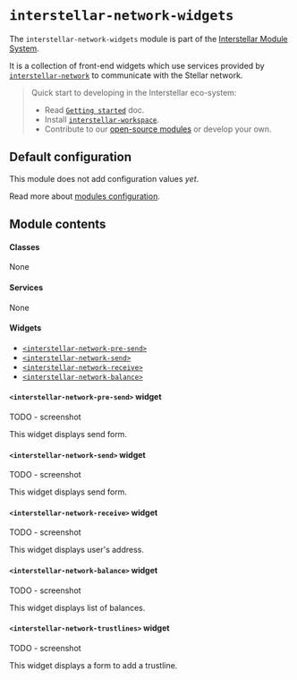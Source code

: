 `interstellar-network-widgets`
=============

The `interstellar-network-widgets` module is part of the [Interstellar Module System](https://github.com/stellar/interstellar).

It is a collection of front-end widgets which use services provided by [`interstellar-network`](https://github.com/stellar/interstellar-network) to communicate with the Stellar network. 

> Quick start to developing in the Interstellar eco-system:
>
> * Read [`Getting started`](https://github.com/stellar/interstellar/tree/master/docs) doc.
> * Install [`interstellar-workspace`](https://github.com/stellar/interstellar-workspace).
> * Contribute to our [open-source modules](https://github.com/stellar/interstellar/blob/master/docs/module-list.md) or develop your own.

## Default configuration

This module does not add configuration values _yet_.

Read more about [modules configuration](https://github.com/stellar/interstellar-core#interstellar-coreconfig-service).

## Module contents

#### Classes
None

#### Services
None

#### Widgets
* [`<interstellar-network-pre-send>`](#interstellar-network-pre-send-widget)
* [`<interstellar-network-send>`](#interstellar-network-send-widget)
* [`<interstellar-network-receive>`](#interstellar-network-receive-widget)
* [`<interstellar-network-balance>`](#interstellar-network-balance-widget)

#### `<interstellar-network-pre-send>` widget

TODO - screenshot

This widget displays send form.

#### `<interstellar-network-send>` widget

TODO - screenshot

This widget displays send form.

#### `<interstellar-network-receive>` widget

TODO - screenshot

This widget displays user's address.

#### `<interstellar-network-balance>` widget

TODO - screenshot

This widget displays list of balances.

#### `<interstellar-network-trustlines>` widget

TODO - screenshot

This widget displays a form to add a trustline.

